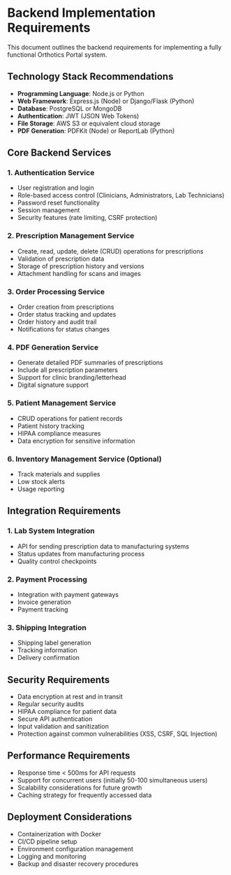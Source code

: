 # Backend Implementation Requirements

This document outlines the backend requirements for implementing a fully functional Orthotics Portal system.

## Technology Stack Recommendations

- **Programming Language**: Node.js or Python
- **Web Framework**: Express.js (Node) or Django/Flask (Python)
- **Database**: PostgreSQL or MongoDB
- **Authentication**: JWT (JSON Web Tokens)
- **File Storage**: AWS S3 or equivalent cloud storage
- **PDF Generation**: PDFKit (Node) or ReportLab (Python)

## Core Backend Services

### 1. Authentication Service

- User registration and login
- Role-based access control (Clinicians, Administrators, Lab Technicians)
- Password reset functionality
- Session management
- Security features (rate limiting, CSRF protection)

### 2. Prescription Management Service

- Create, read, update, delete (CRUD) operations for prescriptions
- Validation of prescription data
- Storage of prescription history and versions
- Attachment handling for scans and images

### 3. Order Processing Service

- Order creation from prescriptions
- Order status tracking and updates
- Order history and audit trail
- Notifications for status changes

### 4. PDF Generation Service

- Generate detailed PDF summaries of prescriptions
- Include all prescription parameters
- Support for clinic branding/letterhead
- Digital signature support

### 5. Patient Management Service

- CRUD operations for patient records
- Patient history tracking
- HIPAA compliance measures
- Data encryption for sensitive information

### 6. Inventory Management Service (Optional)

- Track materials and supplies
- Low stock alerts
- Usage reporting

## Integration Requirements

### 1. Lab System Integration

- API for sending prescription data to manufacturing systems
- Status updates from manufacturing process
- Quality control checkpoints

### 2. Payment Processing

- Integration with payment gateways
- Invoice generation
- Payment tracking

### 3. Shipping Integration

- Shipping label generation
- Tracking information
- Delivery confirmation

## Security Requirements

- Data encryption at rest and in transit
- Regular security audits
- HIPAA compliance for patient data
- Secure API authentication
- Input validation and sanitization
- Protection against common vulnerabilities (XSS, CSRF, SQL Injection)

## Performance Requirements

- Response time < 500ms for API requests
- Support for concurrent users (initially 50-100 simultaneous users)
- Scalability considerations for future growth
- Caching strategy for frequently accessed data

## Deployment Considerations

- Containerization with Docker
- CI/CD pipeline setup
- Environment configuration management
- Logging and monitoring
- Backup and disaster recovery procedures
